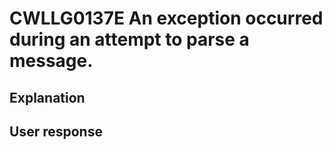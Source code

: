 # CWLLG0137E An exception occurred during an attempt to parse a message.

## Explanation

## User response